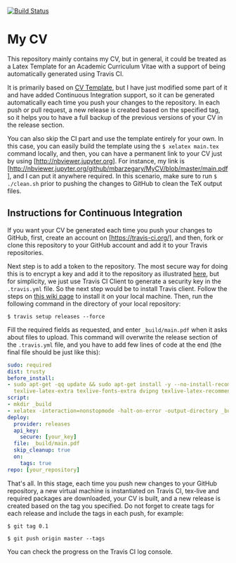 [![Build Status](https://travis-ci.org/mbarzegary/MyCV.svg?branch=master)](https://travis-ci.org/mbarzegary/MyCV)

# My CV
This repository mainly contains my CV, but in general, it could be treated as a Latex Template for an Academic Curriculum Vitae with a support of being automatically generated using Travis CI.

It is primarily based on [CV Template](), but I have just modified some part of it and have added Continuous Integration support, so it can be generated automatically each time you push your changes to the repository. In each push or pull request, a new release is created based on the specified tag, so it helps you to have a full backup of the previous versions of your CV in the release section.

You can also skip the CI part and use the template entirely for your own. In this case, you can easily build the template using the `$ xelatex main.tex` command locally, and then, you can have a permanent link to your CV just by using [http://nbviewer.jupyter.org]. For instance, my link is [http://nbviewer.jupyter.org/github/mbarzegary/MyCV/blob/master/main.pdf], and I can put it anywhere required. In this scenario, make sure to run `$ ./clean.sh` prior to pushing the changes to GitHub to clean the TeX output files.

## Instructions for Continuous Integration
If you want your CV be generated each time you push your changes to GitHub, first, create an account on [https://travis-ci.org/], and then, fork or clone this repository to your  GitHub account and add it to your Travis repositories.

Next step is to add a token to the repository. The most secure way for doing this is to encrypt a key and add it to the repository as illustrated [here](https://gist.github.com/qoomon/c57b0dc866221d91704ffef25d41adcf), but for simplicity, we just use Travis CI Client to generate a security key in the `.travis.yml` file. So the next step would be to install Travis client. Follow the steps on [this wiki page](https://github.com/travis-ci/travis.rb#installation) to install it on your local machine. Then, run the following command in the directory of your local repository:

`$ travis setup releases --force`

Fill the required fields as requested, and enter `_build/main.pdf` when it asks about files to upload. This command will overwrite the release section of the `.travis.yml` file, and you have to add few lines of code at the end (the final file should be just like this):

```yaml
sudo: required
dist: trusty
before_install:
- sudo apt-get -qq update && sudo apt-get install -y --no-install-recommends texlive-fonts-recommended
  texlive-latex-extra texlive-fonts-extra dvipng texlive-latex-recommended texlive-xetex fonts-font-awesome
script:
- mkdir _build
- xelatex -interaction=nonstopmode -halt-on-error -output-directory _build main.tex
deploy:
  provider: releases
  api_key:
    secure: [your_key]
  file: _build/main.pdf
  skip_cleanup: true
  on:
    tags: true
repo: [your_repository]
```
That's all. In this stage, each time you push new changes to your GitHub repository, a new virtual machine is instantiated on Travis CI, tex-live and required packages are downloaded, your CV is built, and a new release is created based on the tag you specified. Do not forget to create tags for each release and include the tags in each push, for example:

`$ git tag 0.1`

`$ git push origin master --tags`

You can check the progress on the Travis CI log console.
